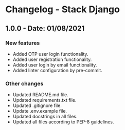 # Changelog - Stack Django

## 1.0.0 - Date: 01/08/2021

### New features
- Added OTP user login functionality.
- Added user registration functionality.
- Added user login by email functionality.
- Added linter configuration by pre-commit.

### Other changes
- Updated README.md file.
- Updated requirements.txt file.
- Updated .gitignore file.
- Update .env.example file.
- Updated docstrings in all files.
- Updated all files according to PEP-8 guidelines.
